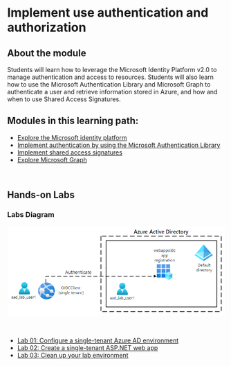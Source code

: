 # Implement use authentication and authorization

## About the module

Students will learn how to leverage the Microsoft Identity Platform v2.0 to manage authentication and access to resources. Students will also learn how to use the Microsoft Authentication Library and Microsoft Graph to authenticate a user and retrieve information stored in Azure, and how and when to use Shared Access Signatures.

## Modules in this learning path:

* [Explore the Microsoft identity platform](https://github.com/airan-tw/azure_training/blob/main/M3/Implement%20use%20authentication%20and%20authorization/Implement_auth.md)
* [Implement authentication by using the Microsoft Authentication Library](https://github.com/airan-tw/azure_training/blob/main/M3/Implement%20use%20authentication%20and%20authorization/Microsoft_id_platform.md)
* [Implement shared access signatures](https://github.com/airan-tw/azure_training/blob/main/M3/Implement%20use%20authentication%20and%20authorization/Implement_shared_access.md)
* [Explore Microsoft Graph](https://github.com/airan-tw/azure_training/blob/main/M3/Implement%20use%20authentication%20and%20authorization/Microsoft_graph.md)

<br>

## Hands-on Labs 

### Labs Diagram

![alt text](images/Lab06-Diagram.png)

<br>

* [Lab 01: Configure a single-tenant Azure AD environment](https://github.com/airan-tw/azure_training/blob/main/M3/Implement%20use%20authentication%20and%20authorization/lab01.md)
* [Lab 02: Create a single-tenant ASP.NET web app](https://github.com/airan-tw/azure_training/blob/main/M3/Implement%20use%20authentication%20and%20authorization/lab02.md)
* [Lab 03: Clean up your lab environment](https://github.com/airan-tw/azure_training/blob/main/M3/Implement%20use%20authentication%20and%20authorization/lab03.md)
